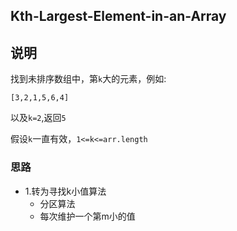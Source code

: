 ## Kth-Largest-Element-in-an-Array

## 说明
找到未排序数组中，第`k`大的元素，例如:

```
[3,2,1,5,6,4]
```
以及`k=2`,返回`5`

假设`k`一直有效，`1<=k<=arr.length`

### 思路

* 1.转为寻找k小值算法
    * 分区算法
    * 每次维护一个第m小的值